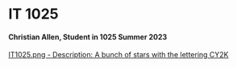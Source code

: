 # IT 1025

#### **Christian Allen, Student in 1025 Summer 2023**

[IT1025.png - Description: A bunch of stars with the lettering CY2K](https://new.express.adobe.com/id/urn:aaid:sc:US:f6e703ed-ffc7-5d34-a4c2-1a5c6b6477cc)
